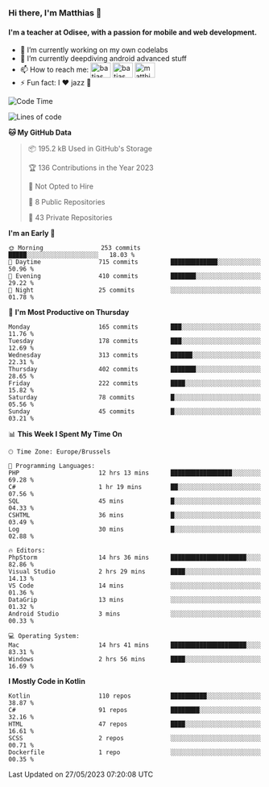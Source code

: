 ### Hi there, I'm Matthias 👋

#### I'm a teacher at Odisee, with a passion for mobile and web development.

- 🔭 I’m currently working on my own codelabs
- 🌱 I’m currently deepdiving android advanced stuff
- 📫 How to reach me: <a href="https://dev.to/batjas" target="_blank"><img align="center" src="https://raw.githubusercontent.com/rahuldkjain/github-profile-readme-generator/master/src/images/icons/Social/devto.svg" alt="batjas" height="30" width="40" /></a>
<a href="https://twitter.com/batjas" target="_blank"><img align="center" src="https://raw.githubusercontent.com/rahuldkjain/github-profile-readme-generator/master/src/images/icons/Social/twitter.svg" alt="batjas" height="30" width="40" /></a>
<a href="https://linkedin.com/in/matthiasdruwé" target="_blank"><img align="center" src="https://raw.githubusercontent.com/rahuldkjain/github-profile-readme-generator/master/src/images/icons/Social/linked-in-alt.svg" alt="matthiasdruwé" height="30" width="40" /></a>
- ⚡ Fun fact: I ❤ jazz 🎷


<!--START_SECTION:waka-->
![Code Time](http://img.shields.io/badge/Code%20Time-739%20hrs%2051%20mins-blue)

![Lines of code](https://img.shields.io/badge/From%20Hello%20World%20I%27ve%20Written-1.6%20million%20lines%20of%20code-blue)

**🐱 My GitHub Data** 

> 📦 195.2 kB Used in GitHub's Storage 
 > 
> 🏆 136 Contributions in the Year 2023
 > 
> 🚫 Not Opted to Hire
 > 
> 📜 8 Public Repositories 
 > 
> 🔑 43 Private Repositories 
 > 
**I'm an Early 🐤** 

```text
🌞 Morning                253 commits         █████░░░░░░░░░░░░░░░░░░░░   18.03 % 
🌆 Daytime                715 commits         █████████████░░░░░░░░░░░░   50.96 % 
🌃 Evening                410 commits         ███████░░░░░░░░░░░░░░░░░░   29.22 % 
🌙 Night                  25 commits          ░░░░░░░░░░░░░░░░░░░░░░░░░   01.78 % 
```
📅 **I'm Most Productive on Thursday** 

```text
Monday                   165 commits         ███░░░░░░░░░░░░░░░░░░░░░░   11.76 % 
Tuesday                  178 commits         ███░░░░░░░░░░░░░░░░░░░░░░   12.69 % 
Wednesday                313 commits         ██████░░░░░░░░░░░░░░░░░░░   22.31 % 
Thursday                 402 commits         ███████░░░░░░░░░░░░░░░░░░   28.65 % 
Friday                   222 commits         ████░░░░░░░░░░░░░░░░░░░░░   15.82 % 
Saturday                 78 commits          █░░░░░░░░░░░░░░░░░░░░░░░░   05.56 % 
Sunday                   45 commits          █░░░░░░░░░░░░░░░░░░░░░░░░   03.21 % 
```


📊 **This Week I Spent My Time On** 

```text
🕑︎ Time Zone: Europe/Brussels

💬 Programming Languages: 
PHP                      12 hrs 13 mins      █████████████████░░░░░░░░   69.28 % 
C#                       1 hr 19 mins        ██░░░░░░░░░░░░░░░░░░░░░░░   07.56 % 
SQL                      45 mins             █░░░░░░░░░░░░░░░░░░░░░░░░   04.33 % 
CSHTML                   36 mins             █░░░░░░░░░░░░░░░░░░░░░░░░   03.49 % 
Log                      30 mins             █░░░░░░░░░░░░░░░░░░░░░░░░   02.88 % 

🔥 Editors: 
PhpStorm                 14 hrs 36 mins      █████████████████████░░░░   82.86 % 
Visual Studio            2 hrs 29 mins       ████░░░░░░░░░░░░░░░░░░░░░   14.13 % 
VS Code                  14 mins             ░░░░░░░░░░░░░░░░░░░░░░░░░   01.36 % 
DataGrip                 13 mins             ░░░░░░░░░░░░░░░░░░░░░░░░░   01.32 % 
Android Studio           3 mins              ░░░░░░░░░░░░░░░░░░░░░░░░░   00.33 % 

💻 Operating System: 
Mac                      14 hrs 41 mins      █████████████████████░░░░   83.31 % 
Windows                  2 hrs 56 mins       ████░░░░░░░░░░░░░░░░░░░░░   16.69 % 
```

**I Mostly Code in Kotlin** 

```text
Kotlin                   110 repos           ██████████░░░░░░░░░░░░░░░   38.87 % 
C#                       91 repos            ████████░░░░░░░░░░░░░░░░░   32.16 % 
HTML                     47 repos            ████░░░░░░░░░░░░░░░░░░░░░   16.61 % 
SCSS                     2 repos             ░░░░░░░░░░░░░░░░░░░░░░░░░   00.71 % 
Dockerfile               1 repo              ░░░░░░░░░░░░░░░░░░░░░░░░░   00.35 % 
```




 Last Updated on 27/05/2023 07:20:08 UTC
<!--END_SECTION:waka-->
